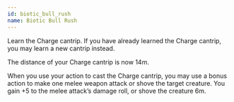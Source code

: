 ```yaml
---
id: biotic_bull_rush
name: Biotic Bull Rush
---
```

Learn the Charge cantrip. If you have already learned the Charge cantrip, you may learn a new cantrip instead.

The distance of your Charge cantrip is now 14m.

When you use your action to cast the Charge cantrip, you may use a bonus action to make one melee weapon attack or shove 
the target creature. You gain +5 to the melee attack’s damage roll, or shove the creature 6m.